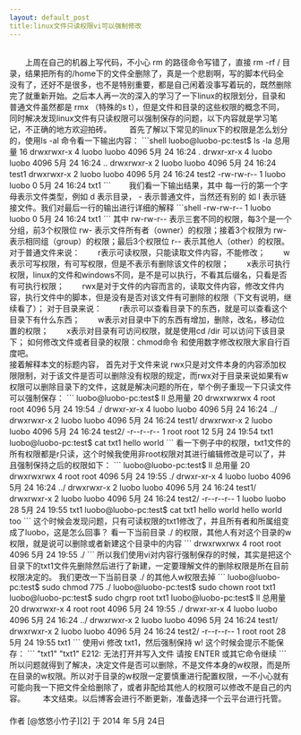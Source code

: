 ```yaml
---
layout: default_post
title:linux文件只读权限vi可以强制修改
---
```

<br/>
　　上周在自己的机器上写代码，不小心 rm 的路径命令写错了，直接 rm -rf / 目录，结果把所有的/home下的文件全删除了，真是一个悲剧啊，写的脚本代码全没有了，还好不是很多，也不是特别重要，都是自己闲着没事写着玩的，既然删除完了就重新开始。之后本人再一次的深入的学习了一下linux的权限划分，目录和普通文件虽然都是 rmx （特殊的s t），但是文件和目录的这些权限的概念不同，同时解决发现linux文件有只读权限可以强制保存的问题，以下内容就是学习笔记，不正确的地方欢迎拍砖。
　　首先了解以下常见的linux下的权限是怎么划分的，使用ls -al 命令看一下输出内容：
```shell
luobo@luobo-pc:test$ ls -la
总用量 16
drwxrwxr-x 4 luobo luobo 4096  5月 24 16:24 .
drwxr-xr-x 4 luobo luobo 4096  5月 24 16:24 ..
drwxrwxr-x 2 luobo luobo 4096  5月 24 16:24 test1
drwxrwxr-x 2 luobo luobo 4096  5月 24 16:24 test2
-rw-rw-r-- 1 luobo luobo    0  5月 24 16:24 txt1
```
　　我们看一下输出结果，其中 每一行的第一个字母表示文件类型，例如 d 表示目录， - 表示普通文件，当然还有别的 如 l 表示链接文件。我们对最后一行的输出进行详细的解释
```shell
-rw-rw-r-- 1 luobo luobo    0  5月 24 16:24 txt1
```
其中 rw-rw-r-- 表示三套不同的权限，每3个是一个分组，前3个权限位 rw- 表示文件所有者（owner）的权限；接着3个权限为 rw- 表示相同组（group）的权限；最后3个权限位 r-- 表示其他人（other）的权限。
对于普通文件来说：
　　r表示可读权限，只能读取文件内容，不能修改；
　　w表示可写权限，有可写权限，但是不表示有删除该文件的权限；
　　x表示可执行权限，linux的文件和windows不同，是不是可以执行，不看其后缀名，只看是否有可执行权限；
　　rwx是对于文件的内容而言的，读取文件内容，修改文件内容，执行文件中的脚本，但是没有是否对该文件有可删除的权限（下文有说明，继续看了）；
对于目录来说：
　　r表示可以查看目录下的东西，就是可以查看这个目录下有什么东西；
　　w表示对目录中下的东西有增加，删除，改名，移动位置的权限；
　　x表示对目录有可访问权限，就是使用cd /dir 可以访问下该目录下；
如何修改文件或者目录的权限：chmod命令 和使用数字修改权限大家自行百度吧。

<br/>
接着解释本文的标题内容，
首先对于文件来说 rwx只是对文件本身的内容添加权限限制，对于该文件是否可以删除没有权限的规定，而rwx对于目录来说如果有w权限可以删除目录下的文件，这就是解决问题的所在，举个例子重现一下只读文件可以强制保存：
```
luobo@luobo-pc:test$ ll
总用量 20
drwxrwxrwx 4 root  root  4096  5月 24 19:54 ./
drwxr-xr-x 4 luobo luobo 4096  5月 24 16:24 ../
drwxrwxr-x 2 luobo luobo 4096  5月 24 16:24 test1/
drwxrwxr-x 2 luobo luobo 4096  5月 24 16:24 test2/
-r--r--r-- 1 root  root    12  5月 24 19:54 txt1
luobo@luobo-pc:test$ cat txt1 
hello world
```
看一下例子中的权限，txt1文件的所有权限都是r只读，这个时候我使用非root权限对其进行编辑修改是可以了，并且强制保持之后的权限如下：
```
luobo@luobo-pc:test$ ll
总用量 20
drwxrwxrwx 4 root  root  4096  5月 24 19:55 ./
drwxr-xr-x 4 luobo luobo 4096  5月 24 16:24 ../
drwxrwxr-x 2 luobo luobo 4096  5月 24 16:24 test1/
drwxrwxr-x 2 luobo luobo 4096  5月 24 16:24 test2/
-r--r--r-- 1 luobo luobo   28  5月 24 19:55 txt1
luobo@luobo-pc:test$ cat txt1 
hello world
hello world too
```
这个时候会发现问题，只有可读权限的txt1修改了，并且所有者和所属组变成了luobo，这是怎么回事？
看一下当前目录 ./ 的权限，其他人有对这个目录的w权限，就是说可以删除或者新建这个目录中的内容
```
drwxrwxrwx 4 root  root  4096  5月 24 19:55 ./
```
所以我们使用vi对内容行强制保存的时候，其实是把这个目录下的txt1文件先删除然后进行了新建，一定要理解文件的删除权限是所在目前权限决定的。
我们更改一下当前目录 ./ 的其他人w权限去掉
```
luobo@luobo-pc:test$ sudo chmod 775 ./
luobo@luobo-pc:test$ sudo chown root txt1 
luobo@luobo-pc:test$ sudo chgrp root txt1
luobo@luobo-pc:test$ ll
总用量 20
drwxrwxr-x 4 root  root  4096  5月 24 19:55 ./
drwxr-xr-x 4 luobo luobo 4096  5月 24 16:24 ../
drwxrwxr-x 2 luobo luobo 4096  5月 24 16:24 test1/
drwxrwxr-x 2 luobo luobo 4096  5月 24 16:24 test2/
-r--r--r-- 1 root  root    28  5月 24 19:55 txt1
```
使用vi 修改 txt1，然后强制保持 w! 这个时候会提示不能保存：
```
"txt1"
"txt1" E212: 无法打开并写入文件
请按 ENTER 或其它命令继续
```
所以问题就得到了解决，决定文件是否可以删除，不是文件本身的w权限，而是所在目录的w权限。所以对于目录的w权限一定要慎重进行配置权限，一不小心就有可能向我一下把文件全给删除了，或者非配给其他人的权限可以修改不是自己的内容。
　　本文结束。以后博客会进行不断更新，准备选择一个云平台进行托管。
　
<br/>
作者 [@悠悠小竹子][2]     
于 2014 年 5月 24日


[2]:http://weibo.com/wtstengshencom
　
　